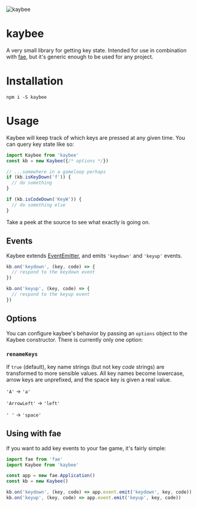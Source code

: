 ![kaybee](http://i.imgur.com/ngOrZvG.png)
# kaybee
A very small library for getting key state. Intended for use in combination with [fae](https://github.com/sambrosia/fae), but it's generic enough to be used for any project.

# Installation
`npm i -S kaybee`

# Usage
Kaybee will keep track of which keys are pressed at any given time. You can query key state like so:

```javascript
import Kaybee from 'kaybee'
const kb = new Kaybee({/* options */})
```

```javascript
// ...somewhere in a gameloop perhaps
if (kb.isKeyDown('f')) {
  // do something
}

if (kb.isCodeDown('KeyW')) {
  // do something else
}
```

Take a peek at the source to see what exactly is going on.

## Events
Kaybee extends [EventEmitter](https://github.com/primus/eventemitter3), and emits `'keydown'` and `'keyup'` events.

```javascript
kb.on('keydown', (key, code) => {
  // respond to the keydown event
})

kb.on('keyup', (key, code) => {
  // respond to the keyup event
})
```

## Options
You can configure kaybee's behavior by passing an `options` object to the Kaybee constructor. There is currently only one option:

### `renameKeys`
If `true` (default), key name strings (but not key *code* strings) are transformed to more sensible values. All key names become lowercase, arrow keys are unprefixed, and the space key is given a real value.

`'A'` -> `'a'`

`'ArrowLeft'` -> `'left'`

`' '` -> `'space'`

## Using with fae
If you want to add key events to your fae game, it's fairly simple:

```javascript
import fae from 'fae'
import Kaybee from 'kaybee'

const app = new fae.Application()
const kb = new Kaybee()

kb.on('keydown', (key, code) => app.event.emit('keydown', key, code))
kb.on('keyup', (key, code) => app.event.emit('keyup', key, code))
```
